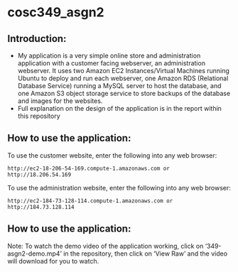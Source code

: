 # cosc349_asgn2

## Introduction:
- My application is a very simple online store and administration application with a customer facing webserver, an administration webserver. It uses two Amazon EC2 Instances/Virtual Machines running Ubuntu to deploy and run each webserver, one Amazon RDS (Relational Database Service) running a MySQL server to host the database, and one Amazon S3 object storage service to store backups of the database and images for the websites.
- Full explanation on the design of the application is in the report within this repository

## How to use the application:
To use the customer website, enter the following into any web browser:
```
http://ec2-18-206-54-169.compute-1.amazonaws.com or http://18.206.54.169 
```

To use the administration website, enter the following into any web browser:
```
http://ec2-184-73-128-114.compute-1.amazonaws.com or http://184.73.128.114
```

## How to use the application:
Note: To watch the demo video of the application working, click on ‘349-asgn2-demo.mp4’ in the repository, then click on ‘View Raw’ and the video will download for you to watch. 